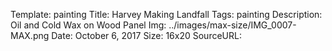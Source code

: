 Template: painting
Title:  Harvey Making Landfall
Tags: painting
Description: Oil and Cold Wax on Wood Panel
Img: ../images/max-size/IMG_0007-MAX.png
Date: October 6, 2017
Size: 16x20
SourceURL: 
    